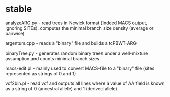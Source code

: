 # stable
analyzeARG.py - read trees in Newick format (indeed MACS output, ignoring SITEs), computes the minimal branch size density (average or pairwise)

argentum.cpp - reads a "binary" file and builds a tcPBWT-ARG

binaryTree.py - generates random binary trees under a well-mixture assumption and counts minimal branch sizes

macs-edit.pl - mainly used to convert MACS-file to a "binary" file (sites represented as strings of 0 and 1)

vcf2bin.pl - read vcf and outputs all lines where a value of AA field is known as a string of 0 (ancestral allele) and 1 (derived allele)
